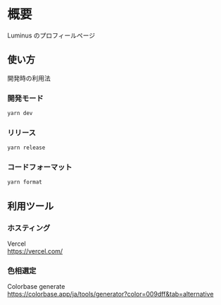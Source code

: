 # 概要

Luminus のプロフィールページ

## 使い方

開発時の利用法

### 開発モード

```bash
yarn dev
```

### リリース

```bash
yarn release
```

### コードフォーマット

```bash
yarn format
```

## 利用ツール

### ホスティング

Vercel  
https://vercel.com/

### 色相選定

Colorbase generate  
https://colorbase.app/ja/tools/generator?color=009dff&tab=alternative
